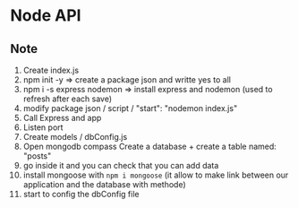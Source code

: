 # Node API  
  
## Note  
  
1) Create index.js  
2) npm init -y => create a package json and writte yes to all  
3) npm i -s express nodemon => install express and nodemon (used to refresh after each save)  
4) modify package json / script / "start": "nodemon index.js"  
5) Call Express and app  
6) Listen port  
7) Create models / dbConfig.js  
8) Open mongodb compass Create a database  + create a table named: "posts"
9) go inside it and you can check that you can add data  
10) install mongoose with ```npm i mongoose``` (it allow to make link between our application and the database with methode)  
11) start to config the dbConfig file  
  
